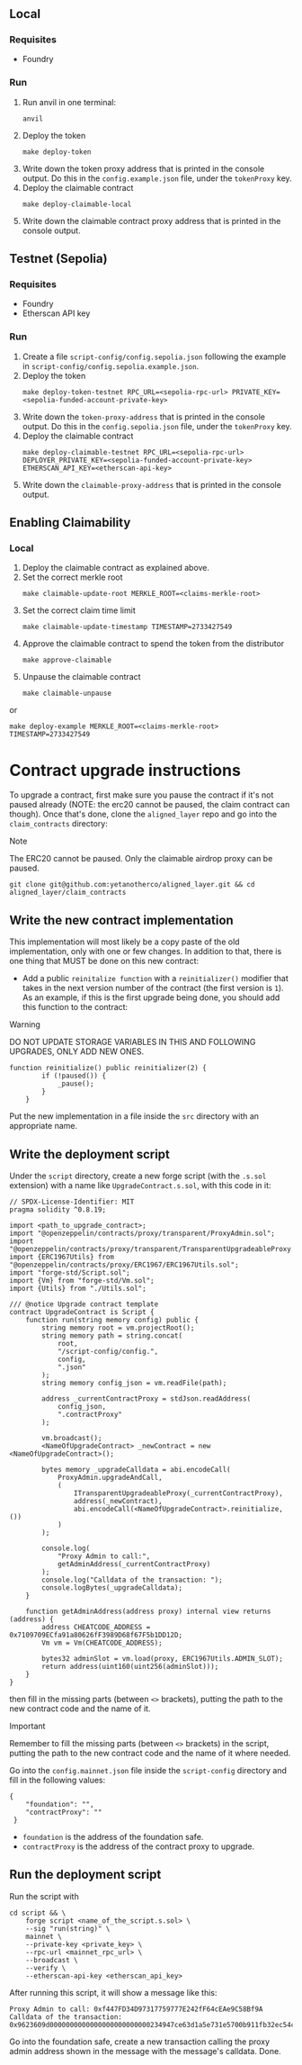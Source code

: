 #

## Local

### Requisites

- Foundry

### Run

1. Run anvil in one terminal:
   ```
   anvil
   ```
2. Deploy the token
   ```
   make deploy-token
   ```
3. Write down the token proxy address that is printed in the console output. Do this in the `config.example.json` file, under the `tokenProxy` key.
4. Deploy the claimable contract
   ```
   make deploy-claimable-local
   ```
5. Write down the claimable contract proxy address that is printed in the console output.

## Testnet (Sepolia)

### Requisites

- Foundry
- Etherscan API key

### Run

1. Create a file `script-config/config.sepolia.json` following the example in `script-config/config.sepolia.example.json`.
2. Deploy the token
   ```
   make deploy-token-testnet RPC_URL=<sepolia-rpc-url> PRIVATE_KEY=<sepolia-funded-account-private-key>
   ```
3. Write down the `token-proxy-address` that is printed in the console output. Do this in the `config.sepolia.json` file, under the `tokenProxy` key.
4. Deploy the claimable contract
   ```
   make deploy-claimable-testnet RPC_URL=<sepolia-rpc-url> DEPLOYER_PRIVATE_KEY=<sepolia-funded-account-private-key> ETHERSCAN_API_KEY=<etherscan-api-key>
   ```
5. Write down the `claimable-proxy-address` that is printed in the console output.

## Enabling Claimability

### Local

1. Deploy the claimable contract as explained above.
2. Set the correct merkle root
   ```
   make claimable-update-root MERKLE_ROOT=<claims-merkle-root>
   ```
3. Set the correct claim time limit
   ```
   make claimable-update-timestamp TIMESTAMP=2733427549
   ```
4. Approve the claimable contract to spend the token from the distributor
   ```
   make approve-claimable
   ```
5. Unpause the claimable contract
   ```
   make claimable-unpause
   ```

or

```
make deploy-example MERKLE_ROOT=<claims-merkle-root> TIMESTAMP=2733427549
```

# Contract upgrade instructions

To upgrade a contract, first make sure you pause the contract if it's not paused already (NOTE: the erc20 cannot be paused, the claim contract can though). Once that's done, clone the `aligned_layer` repo and go into the `claim_contracts` directory:

> [!NOTE]
> The ERC20 cannot be paused. Only the claimable airdrop proxy can be paused.

```
git clone git@github.com:yetanotherco/aligned_layer.git && cd aligned_layer/claim_contracts
```

## Write the new contract implementation

This implementation will most likely be a copy paste of the old implementation, only with one or few changes. In addition to that, there is one thing that MUST be done on this new contract:

- Add a public `reinitalize function` with a `reinitializer()` modifier that takes in the next version number of the contract (the first version is `1`). As an example, if this is the first upgrade being done, you should add this function to the contract:

> [!WARNING]
> DO NOT UPDATE STORAGE VARIABLES IN THIS AND FOLLOWING UPGRADES, ONLY ADD NEW ONES.

```solidity
function reinitialize() public reinitializer(2) {
        if (!paused()) {
            _pause();
        }
    }
```

Put the new implementation in a file inside the `src` directory with an appropriate name.

## Write the deployment script

Under the `script` directory, create a new forge script (with the `.s.sol` extension) with a name like `UpgradeContract.s.sol`, with this code in it:

```solidity
// SPDX-License-Identifier: MIT
pragma solidity ^0.8.19;

import <path_to_upgrade_contract>;
import "@openzeppelin/contracts/proxy/transparent/ProxyAdmin.sol";
import "@openzeppelin/contracts/proxy/transparent/TransparentUpgradeableProxy.sol";
import {ERC1967Utils} from "@openzeppelin/contracts/proxy/ERC1967/ERC1967Utils.sol";
import "forge-std/Script.sol";
import {Vm} from "forge-std/Vm.sol";
import {Utils} from "./Utils.sol";

/// @notice Upgrade contract template
contract UpgradeContract is Script {
    function run(string memory config) public {
        string memory root = vm.projectRoot();
        string memory path = string.concat(
            root,
            "/script-config/config.",
            config,
            ".json"
        );
        string memory config_json = vm.readFile(path);

        address _currentContractProxy = stdJson.readAddress(
            config_json,
            ".contractProxy"
        );

        vm.broadcast();
        <NameOfUpgradeContract> _newContract = new <NameOfUpgradeContract>();

        bytes memory _upgradeCalldata = abi.encodeCall(
            ProxyAdmin.upgradeAndCall,
            (
                ITransparentUpgradeableProxy(_currentContractProxy),
                address(_newContract),
                abi.encodeCall(<NameOfUpgradeContract>.reinitialize, ())
            )
        );

        console.log(
            "Proxy Admin to call:",
            getAdminAddress(_currentContractProxy)
        );
        console.log("Calldata of the transaction: ");
        console.logBytes(_upgradeCalldata);
    }

    function getAdminAddress(address proxy) internal view returns (address) {
        address CHEATCODE_ADDRESS = 0x7109709ECfa91a80626fF3989D68f67F5b1DD12D;
        Vm vm = Vm(CHEATCODE_ADDRESS);

        bytes32 adminSlot = vm.load(proxy, ERC1967Utils.ADMIN_SLOT);
        return address(uint160(uint256(adminSlot)));
    }
}

```

then fill in the missing parts (between `<>` brackets), putting the path to the new contract code and the name of it.

> [!IMPORTANT]
> Remember to fill the missing parts (between `<>` brackets) in the script, putting the path to the new contract code and the name of it where needed.

Go into the `config.mainnet.json` file inside the `script-config` directory and fill in the following values:

```
{
    "foundation": "",
    "contractProxy": ""
 }

```

- `foundation` is the address of the foundation safe.
- `contractProxy` is the address of the contract proxy to upgrade.

## Run the deployment script

Run the script with

```
cd script && \
	forge script <name_of_the_script.s.sol> \
	--sig "run(string)" \
	mainnet \
	--private-key <private_key> \
	--rpc-url <mainnet_rpc_url> \
	--broadcast \
	--verify \
	--etherscan-api-key <etherscan_api_key>
```

After running this script, it will show a message like this:

```
Proxy Admin to call: 0xf447FD34D97317759777E242fF64cEAe9C58Bf9A
Calldata of the transaction:
0x9623609d0000000000000000000000000234947ce63d1a5e731e5700b911fb32ec54c3c3000000000000000000000000f7ac74dbc77e1afda093598c912a6b082dabc31a000000000000000000000000000000000000000000000000000000000000006000000000000000000000000000000000000000000000000000000000000000046c2eb35000000000000000000000000000000000000000000000000000000000
```

Go into the foundation safe, create a new transaction calling the proxy admin address shown in the message with the message's calldata. Done.
